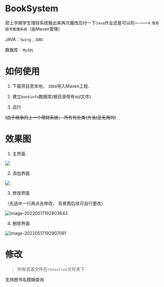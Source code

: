 # BookSystem

把上学期学生理财系统搬出来再次魔改应付一下`Java`作业还是可以的————>  `简易图书管理系统`（由Maven管理）

JAVA：`Swing` , `JDBC`

数据库 :` MySQL`

# 如何使用

1. 下载项目至本地， `IDEA`导入Maven工程.

2. 建立`bookinfo`数据库(根目录带有sql文件)

3. 运行

~~(由于继承的上一个理财系统， 所有有些类(方法)是无用的)~~



# 效果图

1. 主界面

![](https://hexoljj.oss-cn-shenzhen.aliyuncs.com/img/202205171926552.png)

2. 添加界面

![](https://hexoljj.oss-cn-shenzhen.aliyuncs.com/img/202205171927936.png)

3. 修改界面

（先选中一行再点击修改， 背景图后续可自行更改）

![image-20220517192803643](https://hexoljj.oss-cn-shenzhen.aliyuncs.com/img/202205171928793.png)

4. 删除界面

![image-20220517192907091](https://hexoljj.oss-cn-shenzhen.aliyuncs.com/img/202205171929278.png)

# 修改

>  所有资源文件在`resources`文件夹下

支持图书名模糊查询


